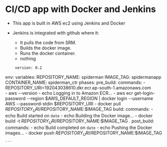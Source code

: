 # CI/CD app with Docker and Jenkins

- This app is built in AWS ec2 using Jenkins and Docker
- Jenkins is integrated with github where it:
    - It pulls the code from SRM.
    - Builds the docker image.
    - Runs the docker container.
    - nothing


    ```
     version: 0.2
env:
  variables:
    REPOSITORY_NAME: spiderman
    IMAGE_TAG: spidermanapp
    CONTAINER_NAME: spiderman_ctr
phases:
  pre_build:
    commands:
      - REPOSITORY_URI=192043038610.dkr.ecr.ap-south-1.amazonaws.com     
      - aws --version
      - echo Logging in to Amazon ECR...
      - aws ecr get-login-password --region $AWS_DEFAULT_REGION | docker login --username AWS --password-stdin $REPOSITORY_URI
      - docker pull  $REPOSITORY_URI/$REPOSITORY_NAME:$IMAGE_TAG
  build:
    commands:
      - echo Build started on `date`
      - echo Building the Docker image...
      - docker build -t $REPOSITORY_URI/$REPOSITORY_NAME:$IMAGE_TAG .
  post_build:
    commands:
      - echo Build completed on `date`
      - echo Pushing the Docker images...
      - docker push $REPOSITORY_URI/$REPOSITORY_NAME:$IMAGE_TAG



    ```

